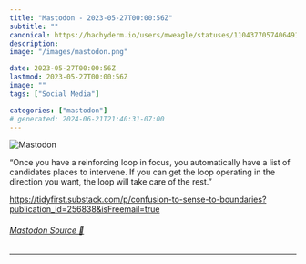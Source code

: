 ```yaml
---
title: "Mastodon - 2023-05-27T00:00:56Z"
subtitle: ""
canonical: https://hachyderm.io/users/mweagle/statuses/110437705740649172
description:
image: "/images/mastodon.png"

date: 2023-05-27T00:00:56Z
lastmod: 2023-05-27T00:00:56Z
image: ""
tags: ["Social Media"]

categories: ["mastodon"]
# generated: 2024-06-21T21:40:31-07:00
---
```

![Mastodon](/images/mastodon.png)

<p>“Once you have a reinforcing loop in focus, you automatically have a list of candidates places to intervene. If you can get the loop operating in the direction you want, the loop will take care of the rest.”</p><p><a href="https://tidyfirst.substack.com/p/confusion-to-sense-to-boundaries?publication_id=256838&amp;isFreemail=true" target="_blank" rel="nofollow noopener noreferrer" translate="no"><span class="invisible">https://</span><span class="ellipsis">tidyfirst.substack.com/p/confu</span><span class="invisible">sion-to-sense-to-boundaries?publication_id=256838&amp;isFreemail=true</span></a></p>


###### [Mastodon Source 🐘](https://hachyderm.io/@mweagle/110437705740649172)

___
